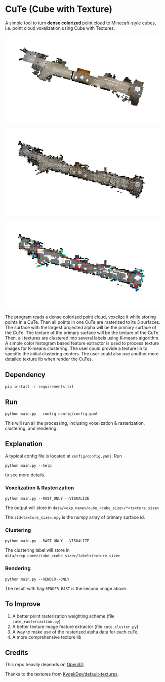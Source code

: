 # CuTe (Cube with Texture)

A simple tool to turn **dense colorized** point cloud to Minecaft-style cubes, i.e. point cloud voxelization using Cube with Textures. 

![](imgs/pcd.png)

![](imgs/result_rast.png)

![](imgs/result.png)

The program reads a dense colorized point cloud, voxelize it while storing points in a CuTe. Then all points in one CuTe are rasterized to its 3 surfaces. The  surface with the largest projected alpha will be the primary surface of the CuTe. The texture of the primary surface will be the texture of the CuTe. Then, all textures are clustered into several labels using K-means algorithm. A simple color histogram based feature extractor is used to process texture images for K-means clustering. The user could provide a texture lib to specific the initial clustering centers. The user could also use another more detailed texture lib when render the CuTes.

## Dependency

```
pip install -r requirements.txt
```

## Run

```
python main.py --config config/config.yaml
```

This will run all the processing, inclusing voxelization & rasterization, clustering, and rendering.

## Explanation

A typical config file is located at `config/config.yaml`. Run
```
python main.py --help
````
to see more details.

### Voxelization & Rasterization

```
python main.py --RAST_ONLY --VISUALIZE
````
The output will store in `data/<exp_name>/cube_<cube_size>/*<texture_size>`

The `sid<texture_size>.npy` is the numpy array of primary surface id.


### Clustering

```
python main.py --RAST_ONLY --VISUALIZE
````
The clustering label will store in `data/<exp_name>/cube_<cube_size>/label<texture_size>`

### Rendering
```
python main.py --RENDER--ONLY 
````

The result with flag `RENDER_RAST` is the second image above.

## To Improve

1. A better point rasterization weighting scheme (file `cute_rasterization.py`)
2. A better texture image feature extractor (file `cute_cluster.py`)
3. A way to make use of the rasterized alpha data for each cuTe.
4. A more comprehensive texture lib

## Credits

This repo heavily depends on [Open3D](https://github.com/isl-org/Open3D).

Thanks to the textures from [KygekDev/default-textures](https://github.com/KygekDev/default-textures).